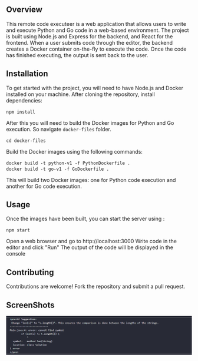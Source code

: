 ## Overview

This remote code executeer is a web application that allows users to write and execute Python and Go code in a web-based environment. The project is built using Node.js and Express for the backend, and React for the frontend. When a user submits code through the editor, the backend creates a Docker container on-the-fly to execute the code. Once the code has finished executing, the output is sent back to the user.

## Installation

To get started with the project, you will need to have Node.js and Docker installed on your machine.
After cloning the repository, install dependencies:

```
npm install

```

After this you will need to build the Docker images for Python and Go execution. So navigate `docker-files` folder.

```
cd docker-files
```

Build the Docker images using the following commands:

```
docker build -t python-v1 -f PythonDockerfile .
docker build -t go-v1 -f GoDockerfile .

```

This will build two Docker images: one for Python code execution and another for Go code execution.

## Usage

Once the images have been built, you can start the server using :

```
npm start

```

Open a web browser and go to http://localhost:3000
Write code in the editor and click "Run"
The output of the code will be displayed in the console

## Contributing

Contributions are welcome! Fork the repository and submit a pull request.

## ScreenShots

![Screenshot](public/screenshots/app.png)
